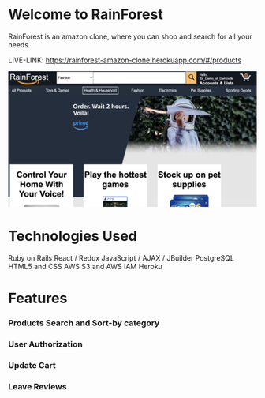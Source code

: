 # Welcome to RainForest
RainForest is an amazon clone, where you can shop and search for all your needs.

LIVE-LINK: https://rainforest-amazon-clone.herokuapp.com/#/products

![alt text](https://github.com/Domingo-creator/RainForest/blob/master/app/assets/images/main_page_screenshot.png) 


# Technologies Used
Ruby on Rails
React / Redux
JavaScript / AJAX / JBuilder
PostgreSQL
HTML5 and CSS
AWS S3 and AWS IAM
Heroku


# Features
### Products Search and Sort-by category

### User Authorization

### Update Cart

### Leave Reviews
